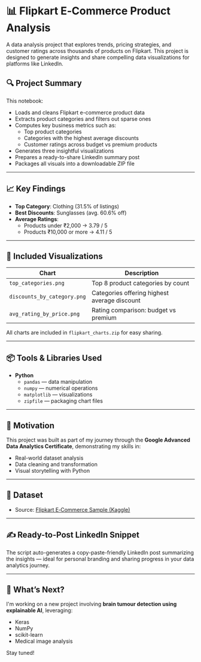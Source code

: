 # 📊 Flipkart E‑Commerce Product Analysis

A data analysis project that explores trends, pricing strategies, and customer ratings across thousands of products on Flipkart. This project is designed to generate insights and share compelling data visualizations for platforms like LinkedIn.

## 🔍 Project Summary

This notebook:
- Loads and cleans Flipkart e-commerce product data
- Extracts product categories and filters out sparse ones
- Computes key business metrics such as:
  - Top product categories
  - Categories with the highest average discounts
  - Customer ratings across budget vs premium products
- Generates three insightful visualizations
- Prepares a ready-to-share LinkedIn summary post
- Packages all visuals into a downloadable ZIP file

---

## 📈 Key Findings

- **Top Category**: Clothing (31.5% of listings)
- **Best Discounts**: Sunglasses (avg. 60.6% off)
- **Average Ratings**:
  - Products under ₹2,000 → 3.79 / 5
  - Products ₹10,000 or more → 4.11 / 5

---

## 📁 Included Visualizations

| Chart | Description |
|-------|-------------|
| `top_categories.png` | Top 8 product categories by count |
| `discounts_by_category.png` | Categories offering highest average discount |
| `avg_rating_by_price.png` | Rating comparison: budget vs premium |

All charts are included in `flipkart_charts.zip` for easy sharing.

---

## 📦 Tools & Libraries Used

- **Python**
  - `pandas` — data manipulation
  - `numpy` — numerical operations
  - `matplotlib` — visualizations
  - `zipfile` — packaging chart files

---

## 🧠 Motivation

This project was built as part of my journey through the **Google Advanced Data Analytics Certificate**, demonstrating my skills in:
- Real-world dataset analysis
- Data cleaning and transformation
- Visual storytelling with Python

---

## 📂 Dataset

- Source: [Flipkart E‑Commerce Sample (Kaggle)](https://www.kaggle.com/datasets/PromptCloudHQ/flipkart-products)

---

## ✍️ Ready-to-Post LinkedIn Snippet

The script auto-generates a copy-paste-friendly LinkedIn post summarizing the insights — ideal for personal branding and sharing progress in your data analytics journey.

---

## 🚀 What’s Next?

I'm working on a new project involving **brain tumour detection using explainable AI**, leveraging:
- Keras
- NumPy
- scikit-learn
- Medical image analysis

Stay tuned!
